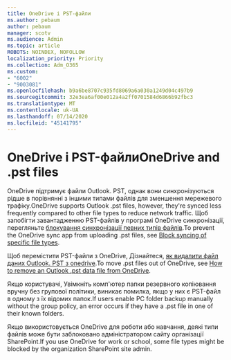 ```yaml
---
title: OneDrive і PST-файли
ms.author: pebaum
author: pebaum
manager: scotv
ms.audience: Admin
ms.topic: article
ROBOTS: NOINDEX, NOFOLLOW
localization_priority: Priority
ms.collection: Adm_O365
ms.custom:
- "6002"
- "9003081"
ms.openlocfilehash: b9a6be8707c935fd8069a6a030a1249d04c497b9
ms.sourcegitcommit: 32e3ea6af00e012a4a2ff0701584d6866b92fbc3
ms.translationtype: MT
ms.contentlocale: uk-UA
ms.lasthandoff: 07/14/2020
ms.locfileid: "45141795"
---
```

# <a name="onedrive-and-pst-files"></a><span data-ttu-id="23e44-102">OneDrive і PST-файли</span><span class="sxs-lookup"><span data-stu-id="23e44-102">OneDrive and .pst files</span></span> 

<span data-ttu-id="23e44-103">OneDrive підтримує файли Outlook. PST, однак вони синхронізуються рідше в порівнянні з іншими типами файлів для зменшення мережевого трафіку.</span><span class="sxs-lookup"><span data-stu-id="23e44-103">OneDrive supports Outlook .pst files, however, they're synced less frequently compared to other file types to reduce network traffic.</span></span> <span data-ttu-id="23e44-104">Щоб запобігти завантадженню PST-файлів у програмі OneDrive синхронізації, перегляньте [блокування синхронізації певних типів файлів](https://docs.microsoft.com/onedrive/block-file-types).</span><span class="sxs-lookup"><span data-stu-id="23e44-104">To prevent the OneDrive sync app from uploading .pst files, see [Block syncing of specific file types](https://docs.microsoft.com/onedrive/block-file-types).</span></span> 

<span data-ttu-id="23e44-105">Щоб перемістити PST-файли з OneDrive, Дізнайтеся, [як видалити файл даних Outlook. PST з onedrive](https://support.microsoft.com/office/how-to-remove-an-outlook-pst-data-file-from-onedrive-b6b9e522-59bd-40f7-949f-168d0aa9b38e).</span><span class="sxs-lookup"><span data-stu-id="23e44-105">To move .pst files out of OneDrive, see [How to remove an Outlook .pst data file from OneDrive](https://support.microsoft.com/office/how-to-remove-an-outlook-pst-data-file-from-onedrive-b6b9e522-59bd-40f7-949f-168d0aa9b38e).</span></span> 

<span data-ttu-id="23e44-106">Якщо користувачі, Увімкніть комп'ютер папки резервного копіювання вручну без групової політики, виникає помилка, якщо у них є PST-файл в одному з їх відомих папок.</span><span class="sxs-lookup"><span data-stu-id="23e44-106">If users enable PC folder backup manually without the group policy, an error occurs if they have a .pst file in one of their known folders.</span></span>

<span data-ttu-id="23e44-107">Якщо використовується OneDrive для роботи або навчання, деякі типи файлів може бути заблоковано адміністратором сайту організації SharePoint.</span><span class="sxs-lookup"><span data-stu-id="23e44-107">If you use OneDrive for work or school, some file types might be blocked by the organization SharePoint site admin.</span></span>